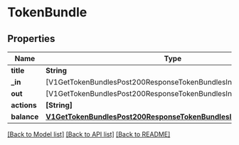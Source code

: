 # TokenBundle

## Properties
Name | Type | Description | Notes
------------ | ------------- | ------------- | -------------
**title** | **String** |  | 
**_in** | [V1GetTokenBundlesPost200ResponseTokenBundlesInnerInInner] |  | 
**out** | [V1GetTokenBundlesPost200ResponseTokenBundlesInnerInInner] |  | 
**actions** | **[String]** |  | 
**balance** | [**V1GetTokenBundlesPost200ResponseTokenBundlesInnerInInnerBalance**](V1GetTokenBundlesPost200ResponseTokenBundlesInnerInInnerBalance.md) |  | 

[[Back to Model list]](../README.md#documentation-for-models) [[Back to API list]](../README.md#documentation-for-api-endpoints) [[Back to README]](../README.md)


